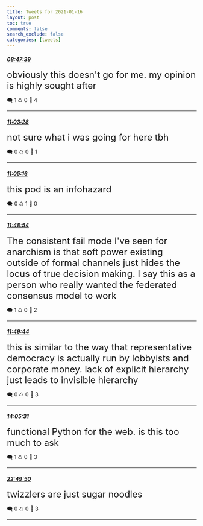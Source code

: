 ```yaml
---
title: Tweets for 2021-01-16
layout: post
toc: true
comments: false
search_exclude: false
categories: [tweets]
---
```



#### <a href = "https://twitter.com/deepfates/status/1350469776875741192">*08:47:39*</a>

<font size="5">obviously this doesn't go for me. my opinion is highly sought after</font>



🗨️ 1 ♺ 0 🤍  4   

---
    
#### <a href = "https://twitter.com/deepfates/status/1350503955755724801">*11:03:28*</a>

<font size="5">not sure what i was going for here tbh</font>



🗨️ 0 ♺ 0 🤍  1   

---
    
#### <a href = "https://twitter.com/deepfates/status/1350504409030004737">*11:05:16*</a>

<font size="5">this pod is an infohazard</font>



🗨️ 0 ♺ 1 🤍  0   

---
    
#### <a href = "https://twitter.com/deepfates/status/1350515386769309698">*11:48:54*</a>

<font size="5">The consistent fail mode I've seen for anarchism is that soft power existing outside of formal channels just hides the locus of true decision making.  I say this as a person who really wanted the federated consensus model to work</font>



🗨️ 1 ♺ 0 🤍  2   

---
    
#### <a href = "https://twitter.com/deepfates/status/1350515595905695744">*11:49:44*</a>

<font size="5">this is similar to the way that representative democracy is actually run by lobbyists and corporate money. lack of explicit hierarchy just leads to invisible hierarchy</font>



🗨️ 0 ♺ 0 🤍  3   

---
    
#### <a href = "https://twitter.com/deepfates/status/1350549770570330112">*14:05:31*</a>

<font size="5">functional Python for the web. is this too much to ask</font>



🗨️ 1 ♺ 0 🤍  3   

---
    
#### <a href = "https://twitter.com/deepfates/status/1350681715992272898">*22:49:50*</a>

<font size="5">twizzlers are just sugar noodles</font>



🗨️ 0 ♺ 0 🤍  3   

---
    
            
